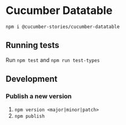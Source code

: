 # Cucumber Datatable

`npm i @cucumber-stories/cucumber-datatable`

## Running tests

Run `npm test` and `npm run test-types`

## Development

### Publish a new version

1. `npm version <major|minor|patch>`
2. `npm publish`
